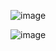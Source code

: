 ![image](https://github.com/user-attachments/assets/0f7aaf63-75fd-4c17-8761-48a519d674c2)

![image](https://github.com/user-attachments/assets/c7433bb0-2144-4ab1-8f3f-a46270e991ce)

